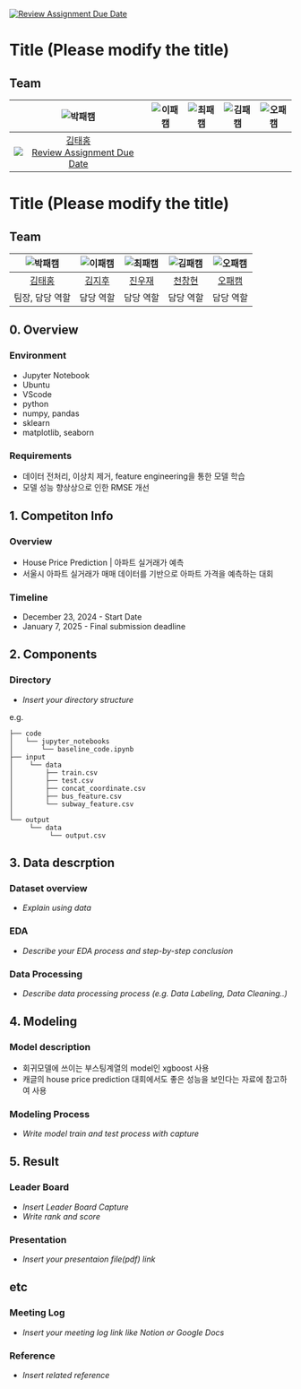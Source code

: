 [![Review Assignment Due Date](https://classroom.github.com/assets/deadline-readme-button-22041afd0340ce965d47ae6ef1cefeee28c7c493a6346c4f15d667ab976d596c.svg)](https://classroom.github.com/a/pjJxrz8e)
# Title (Please modify the title)
## Team

| ![박패캠](https://avatars.githubusercontent.com/u/156163982?v=4) | ![이패캠](https://avatars.githubusercontent.com/u/156163982?v=4) | ![최패캠](https://avatars.githubusercontent.com/u/156163982?v=4) | ![김패캠](https://avatars.githubusercontent.com/u/156163982?v=4) | ![오패캠](https://avatars.githubusercontent.com/u/156163982?v=4) |
| :--------------------------------------------------------------: | :--------------------------------------------------------------: | :--------------------------------------------------------------: | :--------------------------------------------------------------: | :--------------------------------------------------------------: |
|            [김태홍![Review Assignment Due Date](https://classroom.github.com/assets/deadline-readme-button-22041afd0340ce965d47ae6ef1cefeee28c7c493a6346c4f15d667ab976d596c.svg)](https://classroom.github.com/a/pjJxrz8e)
# Title (Please modify the title)
## Team

| ![박패캠](https://avatars.githubusercontent.com/u/156163982?v=4) | ![이패캠](https://avatars.githubusercontent.com/u/156163982?v=4) | ![최패캠](https://avatars.githubusercontent.com/u/156163982?v=4) | ![김패캠](https://avatars.githubusercontent.com/u/156163982?v=4) | ![오패캠](https://avatars.githubusercontent.com/u/156163982?v=4) |
| :--------------------------------------------------------------: | :--------------------------------------------------------------: | :--------------------------------------------------------------: | :--------------------------------------------------------------: | :--------------------------------------------------------------: |
|            [김태홍](https://github.com/UpstageAILab)             |            [김지후](https://github.com/KJH121212)             |            [진우재](https://github.com/UpstageAILab)             |            [천창현](https://github.com/UpstageAILab)             |            [오패캠](https://github.com/UpstageAILab)             |
|                            팀장, 담당 역할                             |                            담당 역할                             |                            담당 역할                             |                            담당 역할                             |                            담당 역할                             |

## 0. Overview
### Environment
- Jupyter Notebook
- Ubuntu
- VScode
- python
- numpy, pandas
- sklearn
- matplotlib, seaborn

### Requirements
- 데이터 전처리, 이상치 제거, feature engineering을 통한 모델 학습
- 모델 성능 향상상으로 인한 RMSE 개선

## 1. Competiton Info

### Overview

- House Price Prediction | 아파트 실거래가 예측
- 서울시 아파트 실거래가 매매 데이터를 기반으로 아파트 가격을 예측하는 대회
### Timeline

- December 23, 2024 - Start Date
- January 7, 2025 - Final submission deadline

## 2. Components

### Directory

- _Insert your directory structure_

e.g.
```
├── code
│   └── jupyter_notebooks
│       └── baseline_code.ipynb   
├── input
│    └── data
│        ├── train.csv
│        ├── test.csv
│        ├── concat_coordinate.csv
│        ├── bus_feature.csv
│        └── subway_feature.csv
│
└── output
     └── data
          └── output.csv 
```

## 3. Data descrption

### Dataset overview

- _Explain using data_

### EDA

- _Describe your EDA process and step-by-step conclusion_

### Data Processing

- _Describe data processing process (e.g. Data Labeling, Data Cleaning..)_

## 4. Modeling

### Model description

- 회귀모델에 쓰이는 부스팅계열의 model인 xgboost 사용
- 캐글의 house price prediction 대회에서도 좋은 성능을 보인다는 자료에 참고하여 사용

### Modeling Process

- _Write model train and test process with capture_

## 5. Result

### Leader Board

- _Insert Leader Board Capture_
- _Write rank and score_

### Presentation

- _Insert your presentaion file(pdf) link_

## etc

### Meeting Log

- _Insert your meeting log link like Notion or Google Docs_

### Reference

- _Insert related reference_
